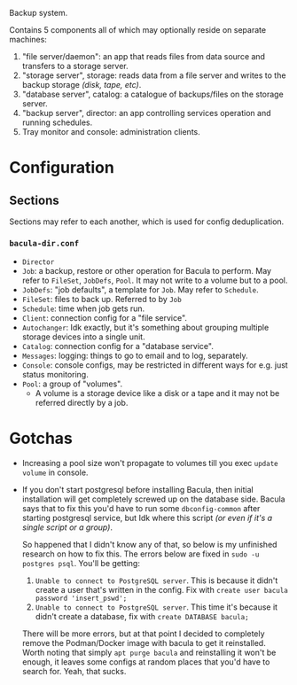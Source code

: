 Backup system.

Contains 5 components all of which may optionally reside on separate machines:

1. "file server/daemon": an app that reads files from data source and transfers to a storage server.
2. "storage server", storage: reads data from a file server and writes to the backup storage *(disk, tape, etc)*.
3. "database server", catalog: a catalogue of backups/files on the storage server.
4. "backup server", director: an app controlling services operation and running schedules.
5. Tray monitor and console: administration clients.

# Configuration

## Sections

Sections may refer to each another, which is used for config deduplication.

### `bacula-dir.conf`

* `Director`
* `Job`: a backup, restore or other operation for Bacula to perform. May refer to `FileSet`, `JobDefs`, `Pool`. It may not write to a volume but to a pool.
* `JobDefs`: "job defaults", a template for `Job`. May refer to `Schedule`.
* `FileSet`: files to back up. Referred to by `Job`
* `Schedule`: time when job gets run.
* `Client`: connection config for a "file service".
* `Autochanger`: Idk exactly, but it's something about grouping multiple storage devices into a single unit.
* `Catalog`: connection config for a "database service".
* `Messages`: logging: things to go to email and to log, separately.
* `Console`: console configs, may be restricted in different ways for e.g. just status monitoring.
* `Pool`: a group of "volumes".
  * A volume is a storage device like a disk or a tape and it may not be referred directly by a job.

# Gotchas

* Increasing a pool size won't propagate to volumes till you exec `update volume` in console.
* If you don't start postgresql before installing Bacula, then initial installation will get completely screwed up on the database side. Bacula says that to fix this you'd have to run some `dbconfig-common` after starting postgresql service, but Idk where this script *(or even if it's a single script or a group)*.

  So happened that I didn't know any of that, so below is my unfinished research on how to fix this. The errors below are fixed in `sudo -u postgres psql`. You'll be getting:

  1. `Unable to connect to PostgreSQL server`. This is because it didn't create a user that's written in the config. Fix with `create user bacula password 'insert_pswd';`
  2. `Unable to connect to PostgreSQL server`. This time it's because it didn't create a database, fix with `create DATABASE bacula;`

  There will be more errors, but at that point I decided to completely remove the Podman/Docker image with bacula to get it reinstalled. Worth noting that simply `apt purge bacula` and reinstalling it won't be enough, it leaves some configs at random places that you'd have to search for. Yeah, that sucks.
